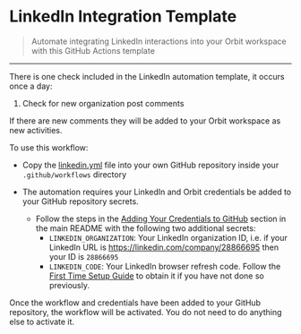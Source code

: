 # LinkedIn Integration Template
> Automate integrating LinkedIn interactions into your Orbit workspace with this GitHub Actions template

<hr />

There is one check included in the LinkedIn automation template, it occurs once a day:

1. Check for new organization post comments

If there are new comments they will be added to your Orbit workspace as new activities.

To use this workflow:

* Copy the [linkedin.yml](https://github.com/orbit-love/github-actions-templates/blob/main/LinkedIn/linkedin.yml) file into your own GitHub repository inside your `.github/workflows` directory

* The automation requires your LinkedIn and Orbit credentials be added to your GitHub repository secrets.
    * Follow the steps in the [Adding Your Credentials to GitHub](https://github.com/orbit-love/github-actions-templates/blob/main/README.md#adding-your-credentials-to-github) section in the main README with the following two additional secrets:
        * `LINKEDIN_ORGANIZATION`: Your LinkedIn organization ID, i.e. if your LinkedIn URL is https://linkedin.com/company/28866695 then your ID is `28866695`
        * `LINKEDIN_CODE`: Your LinkedIn browser refresh code. Follow the [First Time Setup Guide](https://github.com/orbit-love/community-ruby-linkedin-orbit/blob/main/docs/FIRST_TIME_INSTRUCTIONS.md) to obtain it if you have not done so previously.

Once the workflow and credentials have been added to your GitHub repository, the workflow will be activated. You do not need to do anything else to activate it.